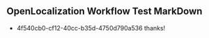 ## OpenLocalization Workflow Test MarkDown
* 4f540cb0-cf12-40cc-b35d-4750d790a536 
thanks!<!--HONumber=Mar16_HO4-->
